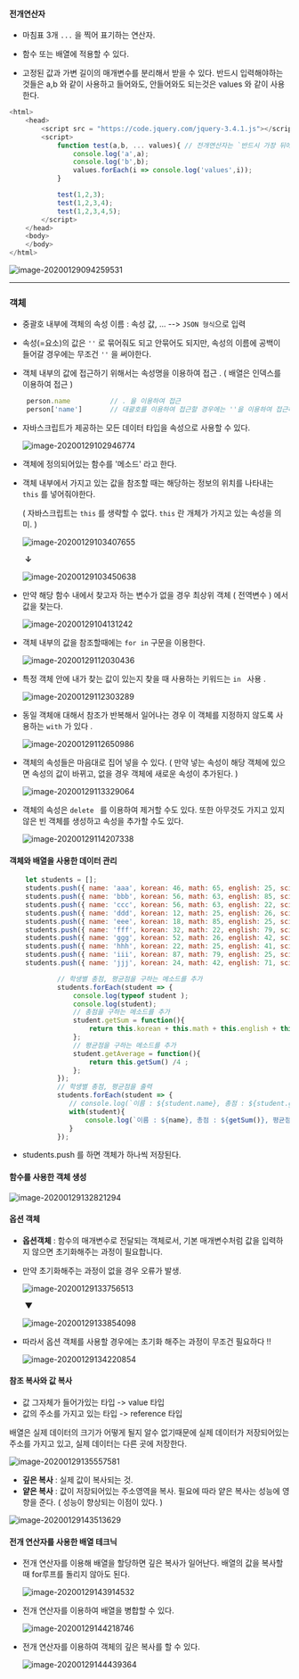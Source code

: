 

#### 전개연산자

- 마침표 3개 `...` 을 찍어 표기하는 연산자.
- 함수 또는 배열에 적용할 수 있다. 

- 고정된 값과 가변 길이의 매개변수를 분리해서 받을 수 있다. 반드시 입력해야하는 것들은 a,b 와 같이 사용하고 들어와도, 안들어와도 되는것은 values 와 같이 사용한다. 

  

```javascript
<html>
    <head>
        <script src = "https://code.jquery.com/jquery-3.4.1.js"></script>
        <script>
            function test(a,b, ... values){ // 전개연산자는 `반드시 가장 뒤에 딱 하나만 사용` 
                console.log('a',a);
                console.log('b',b);
                values.forEach(i => console.log('values',i));
            }

            test(1,2,3); 
            test(1,2,3,4);
            test(1,2,3,4,5);
        </script>
    </head>
    <body>
    </body>
</html>
```

![image-20200129094259531](images/image-20200129094259531.png)

---

### 객체 



- 중괄호 내부에 객체의 속성 이름 : 속성 값,  ...   -->  `JSON 형식`으로 입력

- 속성(=요소)의 값은 `''` 로 묶어줘도 되고 안묶어도 되지만, 속성의 이름에 공백이 들어갈 경우에는 무조건 `''` 을 써야한다.

- 객체 내부의 값에 접근하기 위해서는 속성명을 이용하여 접근 . ( 배열은 인덱스를 이용하여 접근 )

  ```javascript
   person.name 			// . 을 이용하여 접근 
   person['name']		// 대괄호를 이용하여 접근할 경우에는 ''을 이용하여 접근해야한다. 
  ```

- 자바스크립트가 제공하는 모든 데이터 타입을 속성으로 사용할 수 있다. 

  ![image-20200129102946774](images/image-20200129102946774.png)

- 객체에 정의되어있는 함수를 '메소드' 라고 한다. 

- 객체 내부에서 가지고 있는 값을 참조할 때는 해당하는 정보의 위치를 나타내는 `this` 를 넣어줘야한다.

  ( 자바스크립트는 `this` 를 생략할 수 없다.  `this` 란 개체가 가지고 있는 속성을 의미. )

  ![image-20200129103407655](images/image-20200129103407655.png)

  ​                                                                                           **↓**

  ![image-20200129103450638](images/image-20200129103450638.png)



- 만약 해당 함수 내에서 찾고자 하는 변수가 없을 경우 최상위 객체 ( 전역변수 ) 에서 값을 찾는다. 

  ![image-20200129104131242](images/image-20200129104131242.png)

- 객체 내부의 값을 참조할때에는 `for in` 구문을 이용한다. 

  ![image-20200129112030436](images/image-20200129112030436.png)

- 특정 객체 안에 내가 찾는 값이 있는지 찾을 때 사용하는 키워드는 `in ` 사용 . 

  ![image-20200129112303289](images/image-20200129112303289.png)

- 동일 객체애 대해서 참조가 반복해서 일어나는 경우 이 객체를 지정하지 않도록 사용하는 `with` 가 있다 .

  ![image-20200129112650986](images/image-20200129112650986.png)

- 객체의 속성들은 마음대로 집어 넣을 수 있다. ( 만약 넣는 속성이 해당 객체에 있으면 속성의 값이 바뀌고, 없을 경우 객체에 새로운 속성이 추가된다. )

  ![image-20200129113329064](images/image-20200129113329064.png)

- 객체의 속성은 `delete ` 를 이용하여 제거할 수도 있다. 또한 아무것도 가지고 있지 않은 빈 객체를 생성하고 속성을 추가할 수도 있다. 

  ![image-20200129114207338](images/image-20200129114207338.png)





#### 객체와 배열을 사용한 데이터 관리	

```javascript
	let students = [];
    students.push({ name: 'aaa', korean: 46, math: 65, english: 25, science: 64 });
    students.push({ name: 'bbb', korean: 56, math: 63, english: 85, science: 62 });
    students.push({ name: 'ccc', korean: 56, math: 63, english: 22, science: 43 });
    students.push({ name: 'ddd', korean: 12, math: 25, english: 26, science: 23 });
    students.push({ name: 'eee', korean: 18, math: 85, english: 25, science: 25 });
    students.push({ name: 'fff', korean: 32, math: 22, english: 79, science: 25 });
    students.push({ name: 'ggg', korean: 52, math: 26, english: 42, science: 42 });
    students.push({ name: 'hhh', korean: 22, math: 25, english: 41, science: 56 });
    students.push({ name: 'iii', korean: 87, math: 79, english: 25, science: 86 });
    students.push({ name: 'jjj', korean: 24, math: 42, english: 71, science: 88 });

            // 학생별 총점, 평균점을 구하는 메소드를 추가
            students.forEach(student => {
                console.log(typeof student );
                console.log(student);
                // 총점을 구하는 메소드를 추가 
                student.getSum = function(){
                    return this.korean + this.math + this.english + this.science;
                };
                // 평균점을 구하는 메소드를 추가 
                student.getAverage = function(){
                    return this.getSum() /4 ;
                };
            });
            // 학생별 총점, 평균점을 출력
            students.forEach(student => {
               // console.log(`이름 : ${student.name}, 총점 : ${student.getSum()}, 평균점 : ${student.getAverage()}` );
               with(student){
                   console.log(`이름 : ${name}, 총점 : ${getSum()}, 평균점 : ${getAverage()}`);
               }
            });
```

- students.push 를 하면 객체가 하나씩 저장된다. 

#### 함수를 사용한 객체 생성 

![image-20200129132821294](images/image-20200129132821294.png)



#### 옵션 객체 

- **옵션객체** : 함수의 매개변수로 전달되는 객체로서, 기본 매개변수처럼 값을 입력하지 않으면 초기화해주는 과정이 필요합니다. 

- 만약 초기화해주는 과정이 없을 경우 오류가 발생. 

  ![image-20200129133756513](images/image-20200129133756513.png)

  ​																							▼

  ![image-20200129133854098](images/image-20200129133854098.png)

- 따라서 옵션 객체를 사용할 경우에는 초기화 해주는 과정이 무조건 필요하다 !! 

  ![image-20200129134220854](images/image-20200129134220854.png)

  



#### 참조 복사와 값 복사 

- 값 그자체가 들어가있는 타입  -> value 타입	
- 값의 주소를 가지고 있는 타입 -> reference 타입 



배열은 실제 데이터의 크기가 어떻게 될지 알수 없기때문에 실제 데이터가 저장되어있는 주소를 가지고 있고, 실제 데이터는 다른 곳에 저장한다. 

![image-20200129135557581](images/image-20200129135557581.png)

- **깊은 복사** : 실제 값이 복사되는 것. 
- **얕은 복사** : 값이 저장되어있는 주소영역을 복사. 필요에 따라 얕은 복사는 성능에 영향을 준다. ( 성능이 향상되는 이점이 있다. )

![image-20200129143513629](images/image-20200129143513629.png)



#### 전개 연산자를 사용한 배열 테크닉 

- 전개 연산자를 이용해 배열을 할당하면 깊은 복사가 일어난다. 배열의 값을 복사할 때 for루프를 돌리지 않아도 된다. 

  ![image-20200129143914532](images/image-20200129143914532.png)

- 전개 연산자를 이용하여 배열을 병합할 수 있다. 

  ![image-20200129144218746](images/image-20200129144218746.png)

- 전개 연산자를 이용하여 객체의 깊은 복사를 할 수 있다. 

  ![image-20200129144439364](images/image-20200129144439364.png)